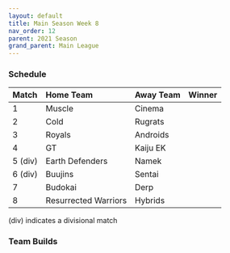 ```yaml
---
layout: default
title: Main Season Week 8
nav_order: 12
parent: 2021 Season
grand_parent: Main League
---
```

### Schedule

|Match          |  Home Team            | Away Team        | Winner           |
| :-------------| :---------------------| :----------------| :----------------|
| 1             | Muscle                | Cinema           |              |
| 2             | Cold                  | Rugrats          |   |
| 3             | Royals                | Androids         |          |
| 4             | GT                    | Kaiju EK         |            |
| 5 (div)       | Earth Defenders       | Namek            |            |
| 6 (div)       | Buujins               | Sentai           |           |
| 7             | Budokai               | Derp             |           | 
| 8             | Resurrected Warriors  | Hybrids          |           |

(div) indicates a divisional match

### Team Builds
	 	 	 	 	 	 	 